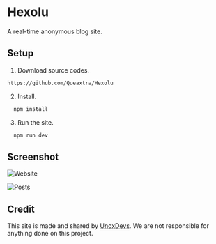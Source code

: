 
# Hexolu

A real-time anonymous blog site.
## Setup

1) Download source codes.
```bash
https://github.com/Queaxtra/Hexolu
```

2) Install.

```bash
  npm install
```

3) Run the site.

```bash
  npm run dev
```

## Screenshot
![Website](https://i.hizliresim.com/is0wt9f.png)

![Posts](https://i.hizliresim.com/3h6qri5.png)

## Credit
This site is made and shared by [UnoxDevs](https://www.unoxdevs.cf/). We are not responsible for anything done on this project.
